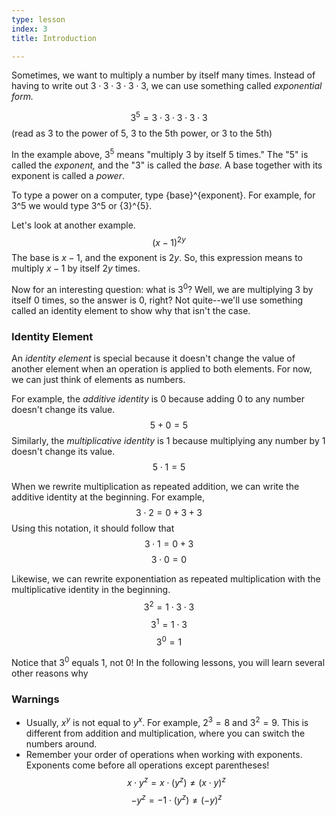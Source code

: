 ```yaml
---
type: lesson
index: 3
title: Introduction

---
```


Sometimes, we want to multiply a number by itself many times. Instead of having to write out $3\cdot3\cdot3\cdot3\cdot3$, we can use something called *exponential form.*

$$3^5=3\cdot3\cdot3\cdot3\cdot3$$
(read as 3 to the power of 5, 3 to the 5th power, or 3 to the 5th)

In the example above, $3^5$ means "multiply 3 by itself 5 times." The "$5$" is called the *exponent,* and the "$3$" is called the *base.* A base together with its exponent is called a *power*.

To type a power on a computer, type {base}^{exponent}. For example, for $3$^$5$ we would type $3$^$5$ or {$3$}^{$5$}. 

Let's look at another example. 
$$(x-1)^{2y}$$
The base is $x-1$, and the exponent is $2y$. So, this expression means to multiply $x-1$ by itself $2y$ times.

Now for an interesting question: what is $3^0$? Well, we are multiplying $3$ by itself $0$ times, so the answer is $0$, right? Not quite--we'll use something called an identity element to show why that isn't the case. 

### Identity Element
An *identity element* is special because it doesn't change the value of another element when an operation is applied to both elements. For now, we can just think of elements as numbers. 

For example, the *additive identity* is 0 because adding 0 to any number doesn't change its value. 
$$5+0=5$$
Similarly, the *multiplicative identity* is 1 because multiplying any number by 1 doesn't change its value.  
$$5\cdot1=5$$

When we rewrite multiplication as repeated addition, we can write the additive identity at the beginning. For example, 
$$3\cdot2=0+3+3$$
Using this notation, it should follow that 
$$3\cdot1=0+3$$
$$3\cdot0=0$$

Likewise, we can rewrite exponentiation as repeated multiplication with the multiplicative identity in the beginning.
$$3^2=1\cdot3\cdot3$$
$$3^1=1\cdot3$$
$$3^0=1$$

Notice that $3^0$ equals $1$, not $0$! In the following lessons, you will learn several other reasons why 

### Warnings
- Usually, $x^y$ is not equal to $y^x$. For example, $2^3=8$ and $3^2=9$. This is different from addition and multiplication, where you can switch the numbers around. 
- Remember your order of operations when working with exponents. Exponents come before all operations except parentheses!
$$x\cdot y^z=x\cdot(y^z)​\neq (x\cdot y)^z$$
$$-y^z=-1\cdot(y^z)​\neq (-y)^z$$

<!--stackedit_data:
eyJoaXN0b3J5IjpbLTc4MjQ0NjMyNiw1MjM0NjU3OTQsMTY4Nz
YyNjA4M119
-->